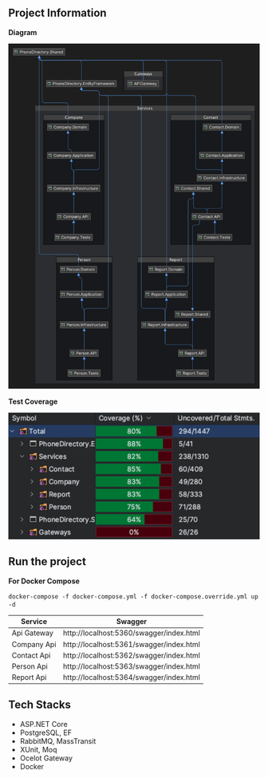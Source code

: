 ## Project Information

**Diagram**

<img src="https://github.com/YildirimMehmet/aspnet-core-microservices-phone-dictionary/blob/master/assets/readme/PhoneDirectoryDiagram.png?raw=true" width="700" />

**Test Coverage**

<img src="https://github.com/YildirimMehmet/aspnet-core-microservices-phone-dictionary/blob/master/assets/readme/PhoneDirectoryTestCoverage.png?raw=true" width="700" />


## Run the project

**For Docker Compose**

    docker-compose -f docker-compose.yml -f docker-compose.override.yml up -d

| Service | Swagger |
|--|--|
| Api Gateway | http://localhost:5360/swagger/index.html |
| Company Api | http://localhost:5361/swagger/index.html |
| Contact Api | http://localhost:5362/swagger/index.html |
| Person Api | http://localhost:5363/swagger/index.html |
| Report Api | http://localhost:5364/swagger/index.html |

## Tech Stacks

 - ASP.NET Core
 - PostgreSQL, EF
 - RabbitMQ, MassTransit
 - XUnit, Moq
 - Ocelot Gateway
 - Docker

